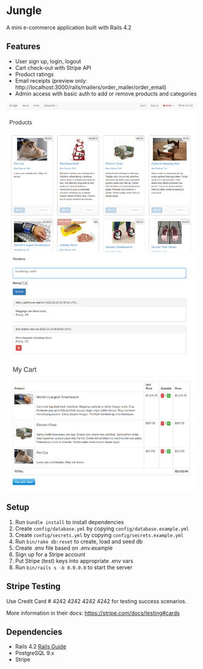 # Jungle

A mini e-commerce application built with Rails 4.2 

## Features
* User sign up, login, logout
* Cart check-out with Stripe API
* Product ratings
* Email receipts (preview only: http://localhost:3000/rails/mailers/order_mailer/order_email)
* Admin access with basic auth to add or remove products and categories


![home](docs/root.png)
![reviews](docs/reviews.png)
![cart](docs/cart.png)

## Setup

1. Run `bundle install` to install dependencies
2. Create `config/database.yml` by copying `config/database.example.yml`
3. Create `config/secrets.yml` by copying `config/secrets.example.yml`
4. Run `bin/rake db:reset` to create, load and seed db
5. Create .env file based on .env.example
6. Sign up for a Stripe account
7. Put Stripe (test) keys into appropriate .env vars
8. Run `bin/rails s -b 0.0.0.0` to start the server

## Stripe Testing

Use Credit Card # 4242 4242 4242 4242 for testing success scenarios.

More information in their docs: <https://stripe.com/docs/testing#cards>

## Dependencies

- Rails 4.2 [Rails Guide](http://guides.rubyonrails.org/v4.2/)
- PostgreSQL 9.x
- Stripe

